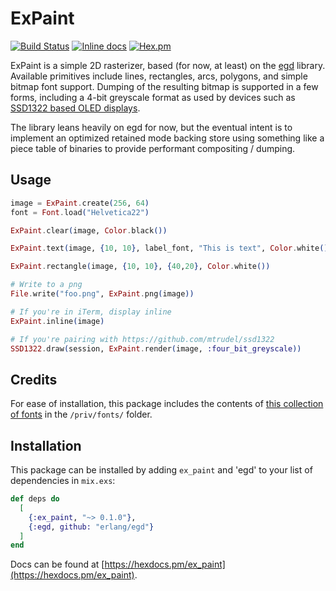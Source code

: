 # ExPaint

[![Build Status](https://travis-ci.org/mtrudel/ex_paint.svg?branch=master)](https://travis-ci.org/mtrudel/ex_paint)
[![Inline docs](http://inch-ci.org/github/mtrudel/ex_paint.svg?branch=master&style=flat)](http://inch-ci.org/github/mtrudel/ex_paint)
[![Hex.pm](https://img.shields.io/hexpm/v/ex_paint.svg?style=flat-square)](https://hex.pm/packages/ex_paint)

ExPaint is a simple 2D rasterizer, based (for now, at least) on the [egd](https://github.com/erlang/egd) library.
Available primitives include lines, rectangles, arcs, polygons, and simple bitmap font support. Dumping of the
resulting bitmap is supported in a few forms, including a 4-bit greyscale format as used by devices such as [SSD1322
based OLED displays](https://github.com/mtrudel/ssd1322).

The library leans heavily on egd for now, but the eventual intent is to implement an optimized retained mode backing
store using something like a piece table of binaries to provide performant compositing / dumping.

## Usage

```elixir
image = ExPaint.create(256, 64)
font = Font.load("Helvetica22")

ExPaint.clear(image, Color.black())

ExPaint.text(image, {10, 10}, label_font, "This is text", Color.white())

ExPaint.rectangle(image, {10, 10}, {40,20}, Color.white())

# Write to a png
File.write("foo.png", ExPaint.png(image))

# If you're in iTerm, display inline
ExPaint.inline(image)

# If you're pairing with https://github.com/mtrudel/ssd1322
SSD1322.draw(session, ExPaint.render(image, :four_bit_greyscale))
```

## Credits

For ease of installation, this package includes the contents of [this collection of
fonts](https://github.com/SteveAlexander/wingsfonts) in the `/priv/fonts/` folder.

## Installation

This package can be installed by adding `ex_paint` and 'egd' to your list of dependencies in `mix.exs`:

```elixir
def deps do
  [
    {:ex_paint, "~> 0.1.0"},
    {:egd, github: "erlang/egd"}
  ]
end
```

Docs can be found at [https://hexdocs.pm/ex_paint](https://hexdocs.pm/ex_paint).

